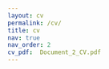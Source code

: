 ```yaml
---
layout: cv
permalink: /cv/
title: cv
nav: true
nav_order: 2
cv_pdf:  Document_2_CV.pdf
---
```

